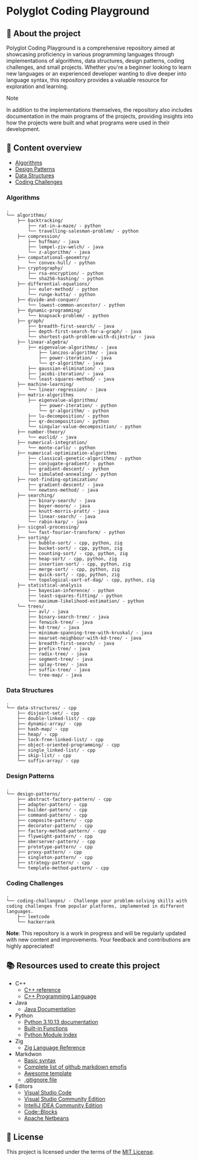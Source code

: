 # Polyglot Coding Playground

## :newspaper: About the project

Polyglot Coding Playground is a comprehensive repository aimed at showcasing proficiency in various programming languages through implementations of algorithms, data structures, design patterns, coding challenges, and small projects. Whether you're a beginner looking to learn new languages or an experienced developer wanting to dive deeper into language syntax, this repository provides a valuable resource for exploration and learning.

> [!NOTE]
> In addition to the implementations themselves, the repository also includes documentation in the main programs of the projects, providing insights into how the projects were built and what programs were used in their development.

## :notebook: Content overview

- [Algorithms](#algorithms)
- [Design Patterns](#design-patterns)
- [Data Structures](#data-structures)
- [Coding Challenges](#coding-challenges)

### Algorithms

    .
    └── algorithms/
        ├── backtracking/
            ├── rat-in-a-maze/ - python
            └── travelling-salesman-problem/ - python        
        ├── compression/
            ├── huffman/ - java
            ├── lempel-ziv-welch/ - java            
            └── z-algorithm/ - java          
        ├── computational-geoemtry/
            └── convex-hull/ - python
        ├── cryptography/
            ├── rsa-encryption/ - python
            └── sha256-hashing/ - python          
        ├── differential-equations/
            ├── euler-method/ - python
            └── runge-kutta/ - python          
        ├── divide-and-conquer/
            └── lowest-common-ancestor/ - python        
        ├── dynamic-programming/
            └── knapsack-problem/ - python
        ├── graph/
            ├── breadth-first-search/ - java
            ├── depth-first-search-for-a-graph/ - java            
            └── shortest-path-problem-with-dijkstra/ - java         
        ├── linear-algebra/
            ├── eigenvalue-algorithms/ - java
                ├── lanczos-algorithm/ - java
                ├── power-iteration/ - java            
                └── qr-algorithm/ - java                     
            ├── gaussian-elimination/ - java
            ├── jacobi-iteration/ - java            
            └── least-squares-method/ - java         
        ├── machine-learning/
            └── linear-regression/ - java
        ├── matrix-algorithms
            ├── eigenvalue-algorithms/
                ├── power-iteration/ - python
                └── qr-algorithm/ - python                 
            ├── lu-decomposition/ - python            
            ├── qr-decomposition/ - python
            └── singular-value-decomposition/ - python            
        ├── number-theory/
            └── euclid/ - java
        ├── numerical-integration/
            └── monte-carlo/ - python
        ├── numerical-optimization-algorithms
            ├── classical-genetic-algorithms/ - python               
            ├── conjugate-gradient/ - python                  
            ├── gradient-descent/ - python
            └── simulated-annealing/ - python          
        ├── root-finding-optimization/
            ├── gradient-descent/ - java            
            └── newtons-method/ - java 
        ├── searching/
            ├── binary-search/ - java         
            ├── boyer-moore/ - java            
            ├── knutt-morris-pratt/ - java
            ├── linear-search/ - java            
            └── rabin-karp/ - java     
        ├── sicgnal-processing/
            └── fast-fourier-transform/ - python
        ├── sorting/
            ├── bubble-sort/ - cpp, python, zig
            ├── bucket-sort/ - cpp, python, zig
            ├── counting-sort/ - cpp, python, zig
            ├── heap-sort/ - cpp, python, zig
            ├── insertion-sort/ - cpp, python, zig
            ├── merge-sort/ - cpp, python, zig
            ├── quick-sort/ - cpp, python, zig
            └── topological-sort-of-dag/ - cpp, python, zig
        ├── statistical-analysis             
            ├── bayesian-inference/ - python
            ├── least-squares-fitting/ - python            
            └── maximum-likelihood-estimation/ - python           
        └── trees/
            ├── avl/ - java
            ├── binary-search-tree/ - java
            ├── fenwick-tree/ - java
            ├── kd-tree/ - java
            ├── minimum-spanning-tree-with-kruskal/ - java
            ├── nearset-neighbour-with-kd-tree/ - java           
            ├── breadth-first-search/ - java
            ├── prefix-tree/ - java
            ├── radix-tree/ - java
            ├── segment-tree/ - java
            ├── splay-tree/ - java
            ├── suffix-tree/ - java
            └── tree-map/ - java

### Data Structures

    .
    └── data-structures/ - cpp
        ├── disjoint-set/ - cpp
        ├── double-linked-list/ - cpp    
        ├── dynamic-array/ - cpp
        ├── hash-map/ - cpp
        ├── heap/ - cpp
        ├── lock-free-linked-list/ - cpp    
        ├── object-oriented-programming/ - cpp
        ├── single_linked-list/ - cpp           
        ├── skip-list/ - cpp
        └── suffix-array/ - cpp

### Design Patterns

    .
    └── design-patterns/
        ├── abstract-factory-pattern/ - cpp
        ├── adapter-pattern/ - cpp    
        ├── builder-pattern/ - cpp
        ├── command-pattern/ - cpp
        ├── composite-pattern/ - cpp
        ├── decorator-pattern/ - cpp    
        ├── factory-method-pattern/ - cpp
        ├── flyweight-pattern/ - cpp           
        ├── oberserver-pattern/ - cpp    
        ├── prototype-pattern/ - cpp
        ├── proxy-pattern/ - cpp    
        ├── singleton-pattern/ - cpp
        ├── strategy-pattern/ - cpp
        └── template-method-pattern/ - cpp

### Coding Challenges

    .
    └── coding-challanges/ - Challenge your problem-solving skills with coding challenges from popular platforms, implemented in different languages.
        ├── leetcode
        └── hackerrank

**Note**: This repository is a work in progress and will be regularly updated with new content and improvements. Your feedback and contributions are highly appreciated!

## :books: Resources used to create this project

* C++
  * [C++ reference](https://en.cppreference.com/w/)
  * [C++ Programming Language](https://devdocs.io/cpp/)
* Java
  * [Java Documentation](https://docs.oracle.com/en/java/)
* Python
  * [Python 3.10.13 documentation](https://docs/thon.org/3.10/)
  * [Built-in Functions](https://docs/thon.org/3.10/library/functions.html)
  * [Python Module Index](https://docs/thon.org/3.10/py-modindex.html)
* Zig
  * [Zig Language Reference](https://ziglang.org/documentation/0.12.0/)
* Markdwon
  * [Basic syntax](https://www.markdownguide.org/basic-syntax/)
  * [Complete list of github markdown emofis](https://dev.to/nikolab/complete-list-of-github-markdown-emoji-markup-5aia)
  * [Awesome template](http://github.com/Human-Activity-Recognition/blob/main/README.md)
  * [.gitignore file](https://git-scm.com/docs/gitignore)
* Editors
  * [Visual Studio Code](https://code.visualstudio.com/)
  * [Visual Studio Community Edition](https://visualstudio.microsoft.com/de/vs/community/)
  * [IntelliJ IDEA Community Edition](https://www.jetbrains.com/idea/download/?section=windows)
  * [Code::Blocks](https://www.codeblocks.org/downloads/)
  * [Apache Netbeans](https://netbeans.apache.org/front/main/download/index.html)

## :bookmark: License

This project is licensed under the terms of the [MIT License](LICENSE).
